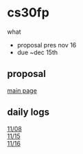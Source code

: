 # cs30fp

what
- proposal pres nov 16
- due ~dec 15th 


## proposal
[main page](./proposal.md)

## daily logs
[11/08](./log/11.08.md)  
[11/15](./log/11.15.md)  
[11/16](./log/11.16.md)  